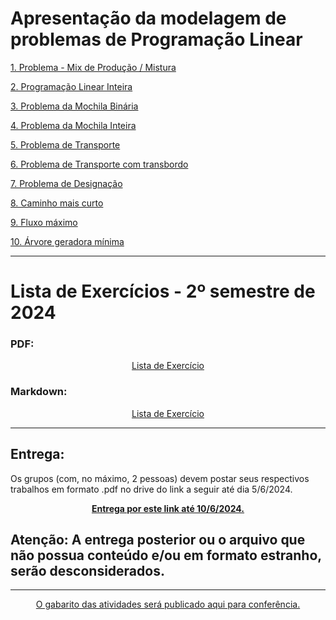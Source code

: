 # Apresentação da modelagem de problemas de Programação Linear

<a href="https://github.com/Daniel-C-Fernandes/PO-2-bimestre/blob/main/modelagem.ipynb">1. Problema - Mix de Produção / Mistura</a><br>

<a href="https://github.com/Daniel-C-Fernandes/PO-2-bimestre/blob/main/modelagem.ipynb">2. Programação Linear Inteira</a><br>

<a href="https://github.com/Daniel-C-Fernandes/PO-2-bimestre/blob/main/modelagem.ipynb">3. Problema da Mochila Binária</a><br>

<a href="https://github.com/Daniel-C-Fernandes/PO-2-bimestre/blob/main/modelagem.ipynb">4. Problema da Mochila Inteira</a><br>

<a href="https://github.com/Daniel-C-Fernandes/PO-2-bimestre/blob/main/modelagem.ipynb">5. Problema de Transporte</a><br>

<a href="https://github.com/Daniel-C-Fernandes/PO-2-bimestre/blob/main/modelagem.ipynb">6. Problema de Transporte com transbordo</a><br>

<a href="https://github.com/Daniel-C-Fernandes/PO-2-bimestre/blob/main/modelagem.ipynb">7. Problema de Designação</a><br>

<a href="https://github.com/Daniel-C-Fernandes/PO-2-bimestre/blob/main/modelagem.ipynb">8. Caminho mais curto</a><br>

<a href="https://github.com/Daniel-C-Fernandes/PO-2-bimestre/blob/main/modelagem.ipynb">9. Fluxo máximo</a><br>

<a href="https://github.com/Daniel-C-Fernandes/PO-2-bimestre/blob/main/modelagem.ipynb">10. Árvore geradora mínima</a><br>

<hr>

# Lista de Exercícios - 2º semestre de 2024


### PDF:


<div align = "center">
 <a href="https://github.com/Daniel-C-Fernandes/PO-2-bimestre/blob/main/Modelagem%20de%20Problemas.pdf">Lista de Exercício</a>
</div>

### Markdown:

<div align = "center">
 <a href="https://github.com/Daniel-C-Fernandes/PO-2-bimestre/blob/main/Gabarito/problemas.ipynb">Lista de Exercício</a>
</div>


<hr>

## Entrega:

Os grupos (com, no máximo, 2 pessoas) devem postar seus respectivos trabalhos em formato .pdf no drive do link a seguir até dia 5/6/2024.

<div align = "center">
<b><a href="https://drive.google.com/drive/folders/1MWAEhZSYaIVrj1Mrn6cb6brHyQ7i-rZW?usp=sharing">Entrega por este link até 10/6/2024.</a></b>
</div>

## Atenção: A entrega posterior ou o arquivo que não possua conteúdo e/ou em formato estranho, serão desconsiderados.

<hr>

<div align = "center">
 <a href="https://github.com/Daniel-C-Fernandes/PO-2-bimestre/blob/main/Gabarito/gabarito-trabalho.ipynb"> O gabarito das atividades será publicado aqui para conferência. </a>
</div>







